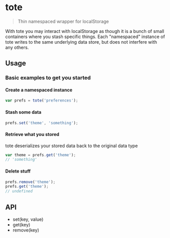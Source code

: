 # tote

> Thin namespaced wrapper for localStorage

With tote you may interact with localStorage as though it is a bunch of small containers 
where you stash specific things. Each "namespaced" instance of tote writes to the same underlying data store, but does not 
interfere with any others.


## Usage

### Basic examples to get you started

#### Create a namespaced instance

```js
var prefs = tote('preferences');
```

#### Stash some data

```js
prefs.set('theme', 'something');
```

#### Retrieve what you stored

tote deserializes your stored data back to the original data type

```js
var theme = prefs.get('theme');
// 'something'
```

#### Delete stuff

```js
prefs.remove('theme');
prefs.get('theme');
// undefined
```

## API

- set(key, value)
- get(key)
- remove(key)

